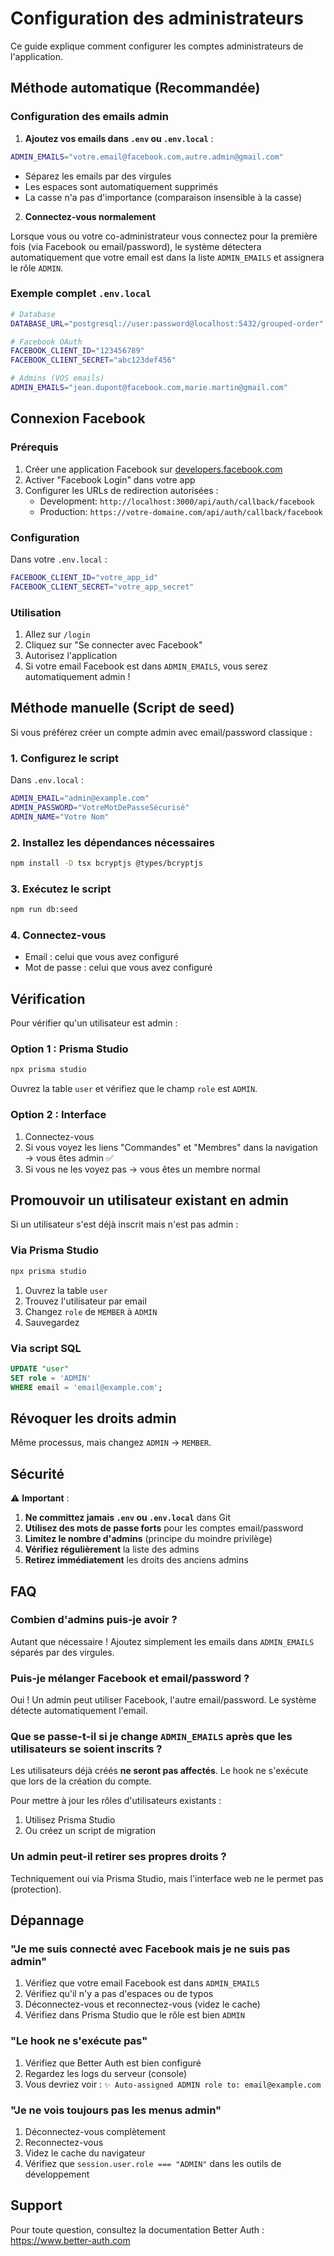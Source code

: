 # Configuration des administrateurs

Ce guide explique comment configurer les comptes administrateurs de l'application.

## Méthode automatique (Recommandée)

### Configuration des emails admin

1. **Ajoutez vos emails dans `.env` ou `.env.local`** :

```bash
ADMIN_EMAILS="votre.email@facebook.com,autre.admin@gmail.com"
```

- Séparez les emails par des virgules
- Les espaces sont automatiquement supprimés
- La casse n'a pas d'importance (comparaison insensible à la casse)

2. **Connectez-vous normalement**

Lorsque vous ou votre co-administrateur vous connectez pour la première fois (via Facebook ou email/password), le système détectera automatiquement que votre email est dans la liste `ADMIN_EMAILS` et assignera le rôle `ADMIN`.

### Exemple complet `.env.local`

```bash
# Database
DATABASE_URL="postgresql://user:password@localhost:5432/grouped-order"

# Facebook OAuth
FACEBOOK_CLIENT_ID="123456789"
FACEBOOK_CLIENT_SECRET="abc123def456"

# Admins (VOS emails)
ADMIN_EMAILS="jean.dupont@facebook.com,marie.martin@gmail.com"
```

## Connexion Facebook

### Prérequis

1. Créer une application Facebook sur [developers.facebook.com](https://developers.facebook.com)
2. Activer "Facebook Login" dans votre app
3. Configurer les URLs de redirection autorisées :
   - Development: `http://localhost:3000/api/auth/callback/facebook`
   - Production: `https://votre-domaine.com/api/auth/callback/facebook`

### Configuration

Dans votre `.env.local` :

```bash
FACEBOOK_CLIENT_ID="votre_app_id"
FACEBOOK_CLIENT_SECRET="votre_app_secret"
```

### Utilisation

1. Allez sur `/login`
2. Cliquez sur "Se connecter avec Facebook"
3. Autorisez l'application
4. Si votre email Facebook est dans `ADMIN_EMAILS`, vous serez automatiquement admin !

## Méthode manuelle (Script de seed)

Si vous préférez créer un compte admin avec email/password classique :

### 1. Configurez le script

Dans `.env.local` :

```bash
ADMIN_EMAIL="admin@example.com"
ADMIN_PASSWORD="VotreMotDePasseSécurisé"
ADMIN_NAME="Votre Nom"
```

### 2. Installez les dépendances nécessaires

```bash
npm install -D tsx bcryptjs @types/bcryptjs
```

### 3. Exécutez le script

```bash
npm run db:seed
```

### 4. Connectez-vous

- Email : celui que vous avez configuré
- Mot de passe : celui que vous avez configuré

## Vérification

Pour vérifier qu'un utilisateur est admin :

### Option 1 : Prisma Studio

```bash
npx prisma studio
```

Ouvrez la table `user` et vérifiez que le champ `role` est `ADMIN`.

### Option 2 : Interface

1. Connectez-vous
2. Si vous voyez les liens "Commandes" et "Membres" dans la navigation → vous êtes admin ✅
3. Si vous ne les voyez pas → vous êtes un membre normal

## Promouvoir un utilisateur existant en admin

Si un utilisateur s'est déjà inscrit mais n'est pas admin :

### Via Prisma Studio

```bash
npx prisma studio
```

1. Ouvrez la table `user`
2. Trouvez l'utilisateur par email
3. Changez `role` de `MEMBER` à `ADMIN`
4. Sauvegardez

### Via script SQL

```sql
UPDATE "user"
SET role = 'ADMIN'
WHERE email = 'email@example.com';
```

## Révoquer les droits admin

Même processus, mais changez `ADMIN` → `MEMBER`.

## Sécurité

⚠️ **Important** :

1. **Ne committez jamais `.env` ou `.env.local`** dans Git
2. **Utilisez des mots de passe forts** pour les comptes email/password
3. **Limitez le nombre d'admins** (principe du moindre privilège)
4. **Vérifiez régulièrement** la liste des admins
5. **Retirez immédiatement** les droits des anciens admins

## FAQ

### Combien d'admins puis-je avoir ?

Autant que nécessaire ! Ajoutez simplement les emails dans `ADMIN_EMAILS` séparés par des virgules.

### Puis-je mélanger Facebook et email/password ?

Oui ! Un admin peut utiliser Facebook, l'autre email/password. Le système détecte automatiquement l'email.

### Que se passe-t-il si je change `ADMIN_EMAILS` après que les utilisateurs se soient inscrits ?

Les utilisateurs déjà créés **ne seront pas affectés**. Le hook ne s'exécute que lors de la création du compte.

Pour mettre à jour les rôles d'utilisateurs existants :
1. Utilisez Prisma Studio
2. Ou créez un script de migration

### Un admin peut-il retirer ses propres droits ?

Techniquement oui via Prisma Studio, mais l'interface web ne le permet pas (protection).

## Dépannage

### "Je me suis connecté avec Facebook mais je ne suis pas admin"

1. Vérifiez que votre email Facebook est dans `ADMIN_EMAILS`
2. Vérifiez qu'il n'y a pas d'espaces ou de typos
3. Déconnectez-vous et reconnectez-vous (videz le cache)
4. Vérifiez dans Prisma Studio que le rôle est bien `ADMIN`

### "Le hook ne s'exécute pas"

1. Vérifiez que Better Auth est bien configuré
2. Regardez les logs du serveur (console)
3. Vous devriez voir : `✨ Auto-assigned ADMIN role to: email@example.com`

### "Je ne vois toujours pas les menus admin"

1. Déconnectez-vous complètement
2. Reconnectez-vous
3. Videz le cache du navigateur
4. Vérifiez que `session.user.role === "ADMIN"` dans les outils de développement

## Support

Pour toute question, consultez la documentation Better Auth : https://www.better-auth.com
